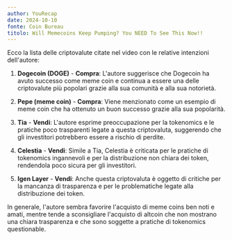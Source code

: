 ```yaml
---
author: YouRecap
date: 2024-10-10
fonte: Coin Bureau
titolo: Will Memecoins Keep Pumping? You NEED To See This Now!!
---
```


Ecco la lista delle criptovalute citate nel video con le relative intenzioni dell'autore:

1. **Dogecoin (DOGE)** - **Compra**: L'autore suggerisce che Dogecoin ha avuto successo come meme coin e continua a essere una delle criptovalute più popolari grazie alla sua comunità e alla sua notorietà.

2. **Pepe (meme coin)** - **Compra**: Viene menzionato come un esempio di meme coin che ha ottenuto un buon successo grazie alla sua popolarità.

3. **Tia** - **Vendi**: L'autore esprime preoccupazione per la tokenomics e le pratiche poco trasparenti legate a questa criptovaluta, suggerendo che gli investitori potrebbero essere a rischio di perdite.

4. **Celestia** - **Vendi**: Simile a Tia, Celestia è criticata per le pratiche di tokenomics ingannevoli e per la distribuzione non chiara dei token, rendendola poco sicura per gli investitori.

5. **Igen Layer** - **Vendi**: Anche questa criptovaluta è oggetto di critiche per la mancanza di trasparenza e per le problematiche legate alla distribuzione dei token.

In generale, l'autore sembra favorire l'acquisto di meme coins ben noti e amati, mentre tende a sconsigliare l'acquisto di altcoin che non mostrano una chiara trasparenza e che sono soggette a pratiche di tokenomics questionable.
